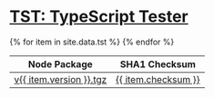 <h1><a class="site-title" href="/tst/">TST: TypeScript Tester</a></h1>
<table>
    <thead>
        <tr>
            <th>Node Package</th>
            <th>SHA1 Checksum</th>
        </tr>
    </thead>
    <tbody>{% for item in site.data.tst %}
        <tr>
            <td>
                <a href="https://typescriptlibs.org/npm/tst/v{{ item.version }}.tgz">v{{ item.version }}.tgz</a>
            </td>
            <td>
                <a href="https://typescriptlibs.org/npm/tst/v{{ item.version }}.sha1">{{ item.checksum }}</a>
            </td>
        </tr>
    {% endfor %}</tbody>
</table>
